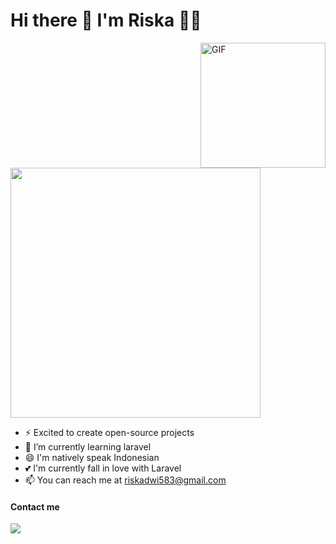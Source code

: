<h1 style="center">
    Hi there 👋 I'm Riska 👨‍💻
</h1>


<img align="right" height="200" alt="GIF" src="https://tenor.com/view/new-game-ahagon-umiko-programming-work-working-at-work-gif-13247664" />

<img src="https://github-readme-stats.vercel.app/api?username=riskadwinuraini&show_icons=true&theme=dracula" width="400">

- ⚡ Excited to create open-source projects
- 🌱 I’m currently learning laravel
- 😄 I'm natively speak Indonesian
- 💕 I'm currently fall in love with Laravel
- 📫 You can reach me at riskadwi583@gmail.com




#### Contact me
  <a href="https://www.facebook.com/riskaadwnr/" target="_blank">
    <img src="https://img.shields.io/badge/Facebook-1877F2?style=for-the-badge&logo=facebook&logoColor=white" />
  </a>
